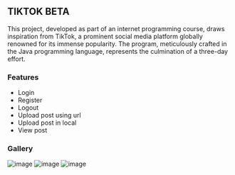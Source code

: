 ## TIKTOK BETA ##

This project, developed as part of an internet programming course, draws inspiration from TikTok, a prominent social media platform globally renowned for its immense popularity. The program, meticulously crafted in the Java programming language, represents the culmination of a three-day effort.

### Features ###
- Login
- Register
- Logout
- Upload post using url
- Upload post in local
- View post

### Gallery ###
![image](https://github.com/Melkijo/tiktokBeta/assets/93898408/27ae06e5-bb0d-490f-9f39-cc7351e9a98a)
![image](https://github.com/Melkijo/tiktokBeta/assets/93898408/d5cfd325-f501-44d3-b504-6ccfec5612b9)
![image](https://github.com/Melkijo/tiktokBeta/assets/93898408/6ccb1d35-c4a9-4a0d-9d15-5cbb5d4578b3)


